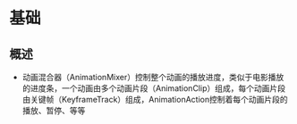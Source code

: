 # 基础

## 概述

+ 动画混合器（AnimationMixer）控制整个动画的播放进度，类似于电影播放的进度条，一个动画由多个动画片段（AnimationClip）组成，每个动画片段由关键帧（KeyframeTrack）组成，AnimationAction控制着每个动画片段的播放、暂停、等等
